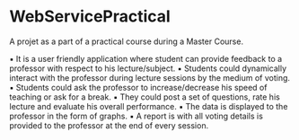 WebServicePractical
===================

A projet as a part of a practical course during a Master Course.

▪ It is a user friendly application where student can provide feedback to a professor with respect to his lecture/subject.
▪	Students could dynamically interact with the professor during lecture sessions by the medium of voting.
▪	Students could ask the professor to increase/decrease his speed of teaching or ask for a break.
▪	They could post a set of questions, rate his lecture and evaluate his overall performance.
▪	The data is displayed to the professor in the form of graphs.
▪	A report is with all voting details is provided to the professor at the end of every session.
